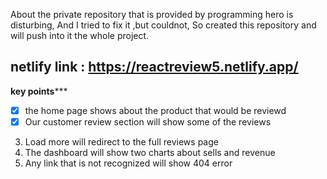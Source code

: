 About
the private repository that is provided by programming hero is disturbing, And I tried to fix it ,but couldnot, So created this repository and will push into it the whole project.
## netlify link : https://reactreview5.netlify.app/ ##
**********key points*************

- [x] the home page shows about the product that would be reviewd
- [x] Our customer review section will show some of the reviews
3) Load more will redirect to the full reviews page
4) The dashboard will show two charts about sells and revenue
5) Any link that is not recognized will show 404 error

